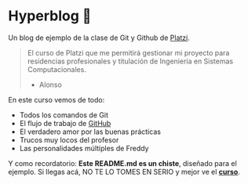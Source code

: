 # Hyperblog 💚
Un blog de ejemplo de la clase de Git y Github de [Platzi](https://platzi.com/ "Platzi").
>El curso de Platzi que me permitirá gestionar mi proyecto para residencias profesionales y titulación de Ingeniería en Sistemas Computacionales.
> - Alonso 

En este curso vemos de todo:
* Todos los comandos de Git
* El flujo de trabajo de [GitHub](https://github.com/ "GitHub")
* El verdadero amor por las buenas prácticas
* Trucos muy locos del profesor
* Las personalidades múltiples de Freddy

Y como recordatorio: **Este README.md es un chiste**, diseñado para el ejemplo. Si llegas acá, NO TE LO TOMES EN SERIO y mejor ve el [**curso**](https://platzi.com/cursos/git-github/ "curso").




